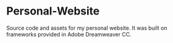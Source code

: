 # Personal-Website
Source code and assets for my personal website. It was built on frameworks provided in Adobe Dreamweaver CC.

